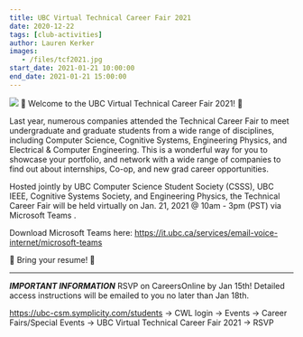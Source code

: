 ```yaml
---
title: UBC Virtual Technical Career Fair 2021
date: 2020-12-22
tags: [club-activities]
author: Lauren Kerker
images:
   - /files/tcf2021.jpg
start_date: 2021-01-21 10:00:00
end_date: 2021-01-21 15:00:00
---
```

![](/files/tcf2021.jpg)
🎉 Welcome to the UBC Virtual Technical Career Fair 2021! 🎉

Last year, numerous companies attended the Technical Career Fair to meet undergraduate and graduate students from a wide range of disciplines, including Computer Science, Cognitive Systems, Engineering Physics, and Electrical & Computer Engineering. This is a wonderful way for you to showcase your portfolio, and network with a wide range of companies to find out about internships, Co-op, and new grad career opportunities.


Hosted jointly by UBC Computer Science Student Society (CSSS), UBC IEEE, Cognitive Systems Society, and Engineering Physics, the Technical Career Fair will be held virtually on Jan. 21, 2021 @ 10am - 3pm (PST) via Microsoft Teams .


Download Microsoft Teams here:
https://it.ubc.ca/services/email-voice-internet/microsoft-teams


📩 Bring your resume! 📩

---

*****IMPORTANT INFORMATION*****
RSVP on CareersOnline by Jan 15th! Detailed access instructions will be emailed to you no later
than Jan 18th.

https://ubc-csm.symplicity.com/students -> CWL login -> Events -> Career Fairs/Special Events -> UBC Virtual Technical Career Fair 2021 -> RSVP
